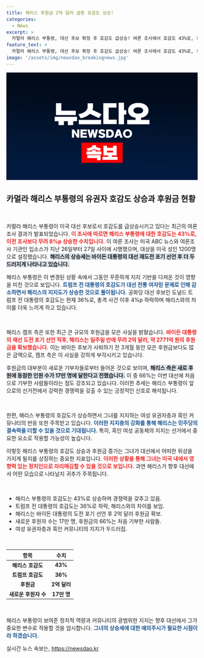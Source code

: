 ```yaml
---
title: 해리스 후원금 2억 달러 급증 호감도 상승!
categories:
  - News
excerpt: >
  카멀라 해리스 부통령, 대선 후보 확정 후 호감도 급상승! 여론 조사에서 호감도 43%로, 후원금은 일주일 만에 2억 달러 돌파. 새로운 기부자 17만 명도 등장, 정치 판도를 바꾸는 변화가 시작됐다!
feature_text: >
  카멀라 해리스 부통령, 대선 후보 확정 후 호감도 급상승! 여론 조사에서 호감도 43%로, 후원금은 일주일 만에 2억 달러 돌파. 새로운 기부자 17만 명도 등장, 정치 판도를 바꾸는 변화가 시작됐다!
image: '/assets/img/newsdao_breakingnews.jpg'
---
```


<p><img src="/assets/img/newsdao_breakingnews.jpg" alt="ontimetimes 속보" /></p>

<h2 data-ke-size="size26">카멀라 해리스 부통령의 유권자 호감도 상승과 후원금 현황</h2>

<p data-ke-size="size16">&nbsp;</p>

<p>카멀라 해리스 부통령이 미국 대선 후보로서 호감도를 급상승시키고 있다는 최근의 여론 조사 결과가 발표되었습니다. <b><span style="color: #ee2323;">이 조사에 따르면 해리스 부통령에 대한 호감도는 43%로, 이전 조사보다 무려 8%p 상승한 수치입니다.</span></b> 이 여론 조사는 미국 ABC 뉴스와 여론조사 기관인 입소스가 지난 26일부터 27일 사이에 시행했으며, 대상을 미국 성인 1200명으로 설정했습니다. <b><span style="background-color: #21538527;">해리스의 상승세는 바이든 대통령의 대선 재도전 포기 선언 후 더 두드러지게 나타나고 있습니다.</span></b></p>

<p>해리스 부통령은 이 변경된 상황 속에서 그동안 꾸준하게 지지 기반을 다져온 것이 영향을 미친 것으로 보입니다. <b><span style="color: #1a5490;">트럼프 전 대통령의 호감도가 대선 전통 여자믿 문제로 인해 감소하면서 해리스의 지지도가 상승한 것으로 풀이됩니다.</span></b> 공화당 대선 후보인 도널드 트럼프 전 대통령의 호감도는 현재 36%로, 총격 사건 이후 4%p 하락하며 해리스와의 차이를 더욱 느끼게 하고 있습니다.</p>

<p data-ke-size="size16">&nbsp;</p>

<p>해리스 캠프 측은 또한 최근 큰 규모의 후원금을 모은 사실을 밝혔습니다. <b><span style="color: #ee2323;">바이든 대통령의 재선 도전 포기 선언 직후, 해리스는 일주일 만에 무려 2억 달러, 약 2771억 원의 후원금을 확보했습니다.</span></b> 이는 바이든 후보가 사퇴하기 전 3개월 동안 모은 후원금보다도 많은 금액으로, 캠프 측은 이 사실을 강하게 부각시키고 있습니다.</p>

<p>후원금의 대부분이 새로운 기부자들로부터 들어온 것으로 보이며, <b><span style="background-color: #21538527;">해리스 측은 새로 후원에 동참한 인원 수가 17만 명에 달한다고 전했습니다.</span></b> 이 중 66%는 이번 대선에 처음으로 기부한 사람들이라는 점도 강조되고 있습니다. 이러한 추세는 해리스 부통령이 앞으로의 선거전에서 강력한 경쟁력을 갖출 수 있는 긍정적인 신호로 해석됩니다.</p>

<p data-ke-size="size16">&nbsp;</p>

<p>한편, 해리스 부통령의 호감도가 상승하면서 그녀를 지지하는 여성 유권자층과 흑인 커뮤니티의 반응 또한 주목받고 있습니다. <b><span style="color: #1a5490;">이러한 지지층의 강화를 통해 해리스는 민주당의 결속력을 더할 수 있을 것으로 기대됩니다.</span></b> 특히, 흑인 여성 공동체의 지지는 선거에서 중요한 요소로 작용할 가능성이 높습니다.</p>

<p>이렇듯 해리스 부통령의 호감도 상승과 후원금 증가는 그녀가 대선에서 어떠한 위상을 가지게 될지를 상징하는 중요한 지표입니다. <b><span style="color: #ee2323;">이러한 상황을 통해 그녀는 미국 내에서 영향력 있는 정치인으로 자리매김할 수 있을 것으로 보입니다.</span></b> 과연 해리스가 향후 대선에서 어떤 모습으로 나타날지 귀추가 주목됩니다.</p>

<p data-ke-size="size16">&nbsp;</p>

<ul>
    <li>해리스 부통령의 호감도는 43%로 상승하며 경쟁력을 갖추고 있음.</li>
    <li>트럼프 전 대통령의 호감도는 36%로 하락, 해리스와의 차이를 보임.</li>
    <li>해리스는 바이든 대통령의 도전 포기 선언 후 2억 달러 후원금 확보.</li>
    <li>새로운 후원자 수는 17만 명, 후원금의 66%는 처음 기부한 사람들.</li>
    <li>여성 유권자층과 흑인 커뮤니티의 지지가 두드러짐.</li>
</ul>

<p data-ke-size="size16">&nbsp;</p>

<table style="width: 100%;">
    <thead>
        <tr>
            <th style="text-align: center;"><b>항목</b></th>
            <th style="text-align: center;"><b>수치</b></th>
        </tr>
    </thead>
    <tbody>
        <tr>
            <td style="text-align: center; height: 17px;"><b>해리스 호감도</b></td>
            <td style="text-align: center; height: 17px;"><b>43%</b></td>
        </tr>
        <tr>
            <td style="text-align: center; height: 17px;"><b>트럼프 호감도</b></td>
            <td style="text-align: center; height: 17px;"><b>36%</b></td>
        </tr>
        <tr>
            <td style="text-align: center; height: 17px;"><b>후원금</b></td>
            <td style="text-align: center; height: 17px;"><b>2억 달러</b></td>
        </tr>
        <tr>
            <td style="text-align: center; height: 17px;"><b>새로운 후원자 수</b></td>
            <td style="text-align: center; height: 17px;"><b>17만 명</b></td>
        </tr>
    </tbody>
</table>

<p data-ke-size="size16">&nbsp;</p>

<p>해리스 부통령이 보여준 정치적 역량과 커뮤니티의 광범위한 지지는 향후 대선에서 그가 중요한 변수로 작용할 것을 암시합니다. <b><span style="color: #1a5490;">그녀의 상승세에 대한 예의주시가 필요한 시점이라 하겠습니다.</span></b> </p>
실시간 뉴스 속보는, <a href="https://newsdao.kr" rel="dofollow">https://newsdao.kr</a>


